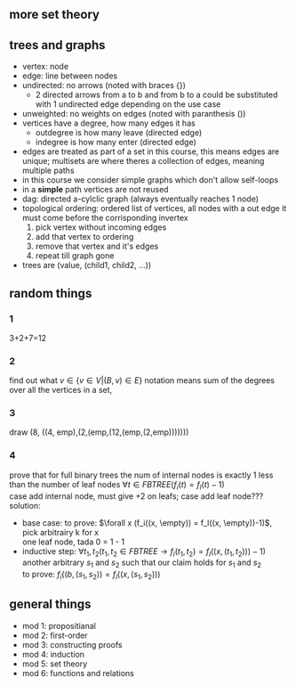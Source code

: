 ## more set theory

## trees and graphs
- vertex: node
- edge: line between nodes
- undirected: no arrows (noted with braces {})
   - 2 directed arrows from a to b and from b to a could be substituted with 1 undirected edge depending on the use case
- unweighted: no weights on edges (noted with paranthesis ())
- vertices have a degree, how many edges it has
   - outdegree is how many leave (directed edge)
   - indegree is how many enter (directed edge)
- edges are treated as part of a set in this course, this means edges are unique; multisets are where theres a collection of edges, meaning multiple paths
- in this course we consider simple graphs which don't allow self-loops
- in a **simple** path vertices are not reused
- dag: directed a-cylclic graph (always eventually reaches 1 node)
- topological ordering: ordered list of vertices, all nodes with a out edge it must come before the corrisponding invertex
   1. pick vertex without incoming edges 
   2. add that vertex to ordering 
   3. remove that vertex and it's edges 
   4. repeat till graph gone
- trees are (value, (child1, child2, ...))

## random things
### 1
3+2+7=12

### 2
find out what $v \in \{v \in V | (B, v) \in E\}$ notation means
sum of the degrees over all the vertices in a set,

### 3
draw (8, ((4, emp),(2,(emp,(12,(emp,(2,emp)))))))

### 4
prove that for full binary trees the num of internal nodes is exactly 1 less than the number of leaf nodes
$\forall t \in FBTREE (f_i(t) = f_l(t)-1)$   
case add internal node, must give +2 on leafs; case add leaf node???
solution:
- base case: 
to prove: $\forall x (f_i((x, \empty)) = f_l((x, \empty))-1)$, pick arbitrairy k for x    
one leaf node, tada 0 = 1 - 1
- inductive step:
$\forall t_1,t_2 (t_1,t_2 \in FBTREE \to f_i(t_1,t_2) = f_l((x, (t_1, t_2))) - 1)$   
another arbitrary $s_1$ and $s_2$ such that our claim holds for $s_1$ and $s_2$   
to prove: $f_i((b, (s_1, s_2)) = f_l((x, (s_1, s_2)))$

## general things 
- mod 1: propositianal
- mod 2: first-order
- mod 3: constructing proofs
- mod 4: induction
- mod 5: set theory 
- mod 6: functions and relations

#
